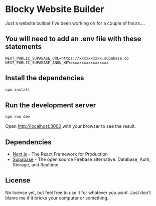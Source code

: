 # Blocky Website Builder
Just a website builder I've been working on for a couple of hours....

## You will need to add an .env file with these statements
```
NEXT_PUBLIC_SUPABASE_URL=https://xxxxxxxxxx.supabase.co
NEXT_PUBLIC_SUPABASE_ANON_KEY=xxxxxxxxxxxxxxxx
```

## Install the dependencies
```bash
npm install
```
## Run the development server
```bash
npm run dev
```
Open [http://localhost:3000](http://localhost:3000) with your browser to see the result.

## Dependencies
- [Next.js](https://nextjs.org/) - The React Framework for Production
- [Supabase](https://supabase.com/) - The open source Firebase alternative. Database, Auth, Storage, and Realtime.

## License
No license yet, but feel free to use it for whatever you want. Just don't blame me if it bricks your computer or something.